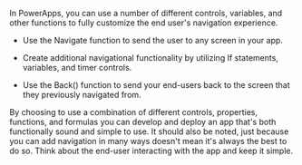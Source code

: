 In PowerApps, you can use a number of different controls, variables, and
other functions to fully customize the end user's navigation
experience.

-   Use the Navigate function to send the user to any screen
    in your app.

-   Create additional navigational functionality by utilizing If
    statements, variables, and timer controls.

-   Use the Back() function to send your
    end-users back to the screen that they previously navigated from.

By choosing to use a combination of different controls, properties, functions, and formulas you can develop and deploy an app that's both functionally sound and simple to use. It should also be noted, just because you can add navigation in many ways doesn't mean it's always the best to do so. Think about the end-user interacting with the app and keep it simple.
